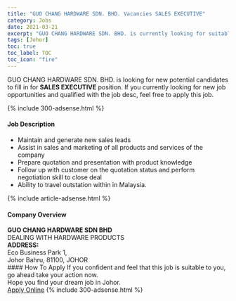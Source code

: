 ```yaml
---
title: "GUO CHANG HARDWARE SDN. BHD. Vacancies SALES EXECUTIVE" 
category: Jobs 
date: 2021-03-21 
excerpt: "GUO CHANG HARDWARE SDN. BHD. is currently looking for suitable person to fill in the SALES EXECUTIVE which based in Johor" 
tags: [Johor] 
toc: true 
toc_label: TOC 
toc_icon: "fire" 
--- 
```


<p>GUO CHANG HARDWARE SDN. BHD. is looking for new potential candidates to fill in for <b>SALES EXECUTIVE</b> position. If you currently looking for new job opportunities and qualified with the job desc, feel free to apply this job.
</p>{% include 300-adsense.html %} 
<div><div><h4>Job Description</h4></div><div><div><span><div><ul><li>Maintain and generate new sales leads&#160;</li><li>Assist in sales and marketing of all products and services of the company</li><li>Prepare quotation and presentation with product knowledge&#160;</li><li>Follow up with customer on the quotation status and perform negotiation skill to close deal</li><li>Ability to travel outstation within in Malaysia.</li></ul></div></span></div></div></div> 
{% include article-adsense.html %} 
<div><div><h4>Company Overview</h4></div><div><div><span><div><div><strong>GUO CHANG HARDWARE SDN BHD</strong></div>
<div>DEALING WITH HARDWARE PRODUCTS</div>
<div><strong>ADDRESS:</strong></div>
<div>Eco Business Park 1,</div>
<div>Johor Bahru, 81100, JOHOR</div></div></span></div></div></div> 
#### How To Apply 
If you confident and feel that this job is suitable to you, go ahead take your action now. <br/> 
Hope you find your dream job in Johor. <br/> 
<a href="https://www.jobstreet.com.my/en/job/sales-executive-4498413?jobId=jobstreet-my-job-4498413&" class="btn btn--info" target="_blank" rel="nofollow noopenner">Apply Online</a> 
{% include 300-adsense.html %} 